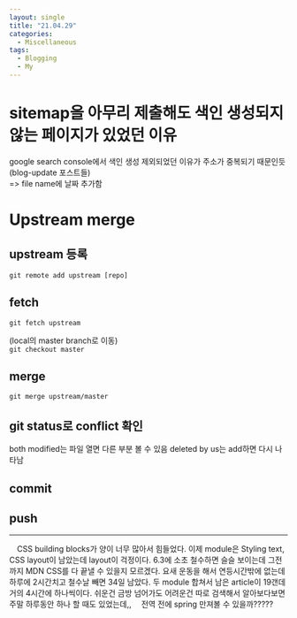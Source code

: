 ```yaml
---
layout: single
title: "21.04.29"
categories:
  - Miscellaneous
tags:
  - Blogging
  - My
---
```

# sitemap을 아무리 제출해도 색인 생성되지 않는 페이지가 있었던 이유
google search console에서 색인 생성 제외되었던 이유가 주소가 중복되기 때문인듯  
(blog-update 포스트들)  
=> file name에 날짜 추가함

# Upstream merge
## upstream 등록
`git remote add upstream [repo]`

## fetch
`git fetch upstream`

(local의 master branch로 이동)  
`git checkout master`

## merge
`git merge upstream/master`

## git status로 conflict 확인
both modified는 파일 열면 다른 부분 볼 수 있음
deleted by us는 add하면 다시 나타남

## commit

## push

---

　CSS building blocks가 양이 너무 많아서 힘들었다. 이제 module은 Styling text, CSS layout이 남았는데 layout이 걱정이다. 6.3에 소초 철수하면 슬슬 보이는데 그전까지 MDN CSS를 다 끝낼 수 있을지 모르겠다. 요새 운동을 해서 연등시간밖에 없는데 하루에 2시간치고 철수날 빼면 34일 남았다. 두 module 합쳐서 남은 article이 19갠데 거의 4시간에 하나씩이다. 쉬운건 금방 넘어가도 어려운건 따로 검색해서 알아보다보면 주말 하루동안 하나 할 때도 있었는데,,
　전역 전에 spring 만져볼 수 있을까?????
